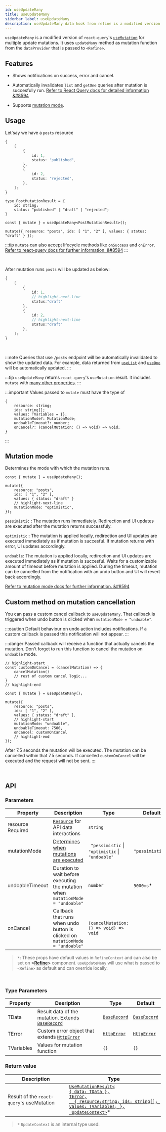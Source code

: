 ```yaml
---
id: useUpdateMany
title: useUpdateMany
siderbar_label: useUpdateMany
description: useUpdateMany data hook from refine is a modified version of react-query's useMutation for multiple update mutations
---
```


`useUpdateMany` is a modified version of `react-query`'s [`useMutation`](https://react-query.tanstack.com/reference/useMutation#) for multiple update mutations. It uses `updateMany` method as mutation function from the `dataProvider` that is passed to `<Refine>`.

## Features

* Shows notifications on success, error and cancel.

* Automatically invalidates `list` and `getOne` queries after mutation is succesfully run.
[Refer to React Query docs for detailed information &#8594](https://react-query.tanstack.com/guides/invalidations-from-mutations)

* Supports [mutation mode](#mutation-mode).


## Usage

Let'say we have a `posts` resource

```ts title="https://api.fake-rest.refine.dev/posts"
{
    [
        {
            id: 1,
            status: "published",
        },
        {
            id: 2,
            status: "rejected",
        },
    ];
}
```

```tsx
type PostMutationResult = {
    id: string;
    status: "published" | "draft" | "rejected";
}

const { mutate } = useUpdateMany<PostMutationResult>();

mutate({ resource: "posts", ids: [ "1", "2" ], values: { status: "draft" } });
```

:::tip
`mutate` can also accept lifecycle methods like `onSuccess` and `onError`.
[Refer to react-query docs for further information. &#8594](https://react-query.tanstack.com/guides/mutations#mutation-side-effects)
:::

<br/>

After mutation runs `posts` will be updated as below:

```ts title="https://api.fake-rest.refine.dev/posts"
{
    [
        {
            id: 1,
            // highlight-next-line
            status:"draft"
        },
        {
            id: 2,
            // highlight-next-line
            status:"draft"
        },
    ];
}
```
<br/>

:::note
Queries that use `/posts` endpoint will be automatically invalidated to show the updated data. For example, data returned from [`useList`](useList.md) and [`useOne`](useOne.md) will be automatically updated.
:::

:::tip
`useUpdateMany` returns `react-query`'s `useMutation` result. It includes `mutate` with  [many other properties](https://react-query.tanstack.com/reference/useMutation).
:::

:::important
Values passed to `mutate` must have the type of

```tsx
{
    resource: string;
    ids: string[];
    values: TVariables = {};
    mutationMode?: MutationMode;
    undoableTimeout?: number;
    onCancel?: (cancelMutation: () => void) => void;
}
```
:::

## Mutation mode

Determines the mode with which the mutation runs.

```tsx
const { mutate } = useUpdateMany();

mutate({
    resource: "posts",
    ids: [ "1", "2" ],
    values: { status: "draft" }
    // highlight-next-line
    mutationMode: "optimistic",
});
```
 `pessimistic` : The mutation runs immediately. Redirection and UI updates are executed after the mutation returns successfuly.

 `optimistic` : The mutation is applied locally, redirection and UI updates are executed immediately as if mutation is succesful. If mutation returns with error, UI updates accordingly.

 `undoable`: The mutation is applied locally, redirection and UI updates are executed immediately as if mutation is succesful. Waits for a customizable amount of timeout before mutation is applied. During the timeout, mutation can be cancelled from the notification with an undo button and UI will revert back accordingly.


[Refer to mutation mode docs for further information. &#8594](#)


## Custom method on mutation cancellation
You can pass a custom cancel callback to `useUpdateMany`. That callback is triggered when undo button is clicked when  `mutationMode = "undoable"`.

:::caution
Default behaviour on undo action includes notifications. If a custom callback is passed this notification will not appear.
:::

:::danger
Passed callback will receive a function that actually cancels the mutation. Don't forget to run this function to cancel the mutation on `undoable` mode.

```tsx
// highlight-start
const customOnCancel = (cancelMutation) => {
    cancelMutation()
    // rest of custom cancel logic...
}
// highlight-end

const { mutate } = useUpdateMany();

mutate({ 
    resource: "posts",
    ids: [ "1", "2" ],
    values: { status: "draft" },
    // highlight-start
    mutationMode: "undoable",
    undoableTimeout: 7500,
    onCancel: customOnCancel
    // highlight-end
});
```
After 7.5 seconds the mutation will be executed. The mutation can be cancelled within that 7.5 seconds. If cancelled `customOnCancel` will be executed and the request will not be sent.
:::

<br />

## API

### Parameters


| Property                                            | Description                                                                     | Type                                             | Default          |
| --------------------------------------------------- | ------------------------------------------------------------------------------- | ------------------------------------------------ | ---------------- |
| resource  <div className=" required">Required</div> | [`Resource`](#) for API data interactions                                       | `string`                                         |                  |
| mutationMode                                        | [Determines when mutations are executed](#)                                     | ` "pessimistic` \| `"optimistic` \| `"undoable"` | `"pessimistic"`* |
| undoableTimeout                                     | Duration to wait before executing the mutation when `mutationMode = "undoable"` | `number`                                         | `5000ms`*        |
| onCancel                                            | Callback that runs when undo button is clicked on `mutationMode = "undoable"`   | `(cancelMutation: () => void) => void`           |                  |

>`*`: These props have default values in `RefineContext` and can also be set on **<[Refine](#)>** component. `useUpdateMany` will use what is passed to `<Refine>` as default and can override locally.

<br/>

### Type Parameters

| Property   | Desription                                                                          | Type                                           | Default                                        |
| ---------- | ----------------------------------------------------------------------------------- | ---------------------------------------------- | ---------------------------------------------- |
| TData      | Result data of the mutation. Extends [`BaseRecord`](../../interfaces.md#baserecord) | [`BaseRecord`](../../interfaces.md#baserecord) | [`BaseRecord`](../../interfaces.md#baserecord) |
| TError     | Custom error object that extends [`HttpError`](../../interfaces.md#httperror)       | [`HttpError`](../../interfaces.md#httperror)   | [`HttpError`](../../interfaces.md#httperror)   |
| TVariables | Values for mutation function                                                        | `{}`                                           | `{}`                                           |

### Return value

 | Description                               | Type                                                                                                                                                                                       |
 | ----------------------------------------- | ------------------------------------------------------------------------------------------------------------------------------------------------------------------------------------------ |
 | Result of the `react-query`'s useMutation | [`UseMutationResult<`<br/>`{ data: TData },`<br/>`TError,`<br/>`  { resource:string; ids: string[]; values: TVariables; },`<br/>` UpdateContext>`](https://react-query.tanstack.com/reference/useMutation)* |

>`*` `UpdateContext` is an internal type used.
